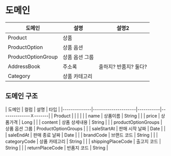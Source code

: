 # 도메인

| 도메인                | 설명                  | 설명2             |
|--------------------|---------------------|-----------------|
| Product            | 상품                  |                 |
| ProductOption      | 상품 옵션               |                 |
| ProductOptionGroup | 상품 옵션 그룹            |                 |
| AddressBook        | 주소록                 | 출하지? 반품지? 둘다?   |
| Category           | 상품 카테고리             |                 |

## 도메인 구조
| 도메인          | 컬럼                  | 설명        | 타입                  |
|--------------|---------------------|-----------|--------------ㅈ-------|
| Product      |                     |           |                     |
|              | name                | 상품이름      | String              |
|              | price               | 상품가격      | Long                |
|              | content             | 상품 상세내용   | String              |
|              | productOptionGroups | 상품 옵션 그룹  | ProductOptionGroups |
|              | saleStartAt         | 판매 시작 날짜  | Date                |
|              | saleEndAt           | 판매 종료 날짜  | Date                |
|              | brandCode               | 브랜드 코드       | String          |
|              | categoryCode            | 상품 카테고리   | String     |
|              | shippingPlaceCode   | 출고지 코드    | String              |
|              | returnPlaceCode     | 반품지 코드    | String              |



